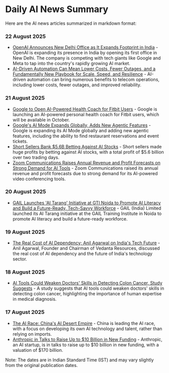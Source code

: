 # Daily AI News Summary

Here are the AI news articles summarized in markdown format:

### 22 August 2025

* [OpenAI Announces New Delhi Office as It Expands Footprint in India](https://techcrunch.com/2025/08/21/openai-announces-new-delhi-office-as-it-expands-footprint-in-india/) - OpenAI is expanding its presence in India by opening its first office in New Delhi. The company is competing with tech giants like Google and Meta to tap into the country's rapidly growing AI market.
* [AI-Driven Automation Can Mean Lower Costs, Fewer Outages, and a Fundamentally New Playbook for Scale, Speed, and Resilience](https://www.rcrwireless.com/20250821/ai-ml/ai-driven-automation) - AI-driven automation can bring numerous benefits to telecom operations, including lower costs, fewer outages, and improved reliability.

### 21 August 2025

* [Google to Open AI-Powered Health Coach for Fitbit Users](https://www.startupecosystem.ca/news/google-introduces-ai-powered-health-coach-for-fitbit-users/) - Google is launching an AI-powered personal health coach for Fitbit users, which will be available in October.
* [Google's AI Mode Expands Globally, Adds New Agentic Features](https://techcrunch.com/2025/08/21/googles-ai-mode-expands-globally-adds-new-agentic-features/) - Google is expanding its AI Mode globally and adding new agentic features, including the ability to find restaurant reservations and event tickets.
* [Short Sellers Bank $5.6B Betting Against AI Stocks](https://www.tipranks.com/news/short-sellers-bank-5-6b-betting-against-ai-stocks) - Short sellers made huge profits by betting against AI stocks, with a total profit of $5.6 billion over two trading days.
* [Zoom Communications Raises Annual Revenue and Profit Forecasts on Strong Demand for AI Tools](https://www.reuters.com/business/zoom-communications-lifts-annual-forecasts-robust-demand-ai-tools-2025-08-21/) - Zoom Communications raised its annual revenue and profit forecasts due to strong demand for its AI-powered video conferencing tools.

### 20 August 2025

* [GAIL Launches 'AI Tarang' Initiative at GTI Noida to Promote AI Literacy and Build a Future-Ready, Tech-Savvy Workforce](https://indianmasterminds.com/news/gail-launches-ai-tarang-initiative-at-gti-noida-to-promote-ai-literacy-and-build-a-future-ready-tech-savvy-workforce-know-more-138788/) - GAIL (India) Limited launched its AI Tarang initiative at the GAIL Training Institute in Noida to promote AI literacy and build a future-ready workforce.

### 19 August 2025

* [The Real Cost of AI Dependency; Anil Agarwal on India's Tech Future](https://yourstory.com/2025/08/the-real-cost-of-ai-dependency-anil-agarwal-vedanta-pt-gamification) - Anil Agarwal, Founder and Chairman of Vedanta Resources, discussed the real cost of AI dependency and the future of India's technology sector.

### 18 August 2025

* [AI Tools Could Weaken Doctors' Skills in Detecting Colon Cancer, Study Suggests](https://www.foxnews.com/health/ai-tools-could-weaken-doctors-skills-detecting-colon-cancer-study-suggests) - A study suggests that AI tools could weaken doctors' skills in detecting colon cancer, highlighting the importance of human expertise in medical diagnosis.

### 17 August 2025

* [The AI Race: China's AI Desert Empire](https://www.bloomberg.com/news/articles/2025-08-17/the-ai-race-china-s-ai-desert-empire) - China is leading the AI race, with a focus on developing its own AI technology and talent, rather than relying on imports.
* [Anthropic in Talks to Raise Up to $10 Billion in New Funding](https://www.bloomberg.com/news/articles/2025-08-17/anthropic-in-talks-to-raise-up-to-10-billion-in-new-funding) - Anthropic, an AI startup, is in talks to raise up to $10 billion in new funding, with a valuation of $170 billion.

Note: The dates are in Indian Standard Time (IST) and may vary slightly from the original publication dates.